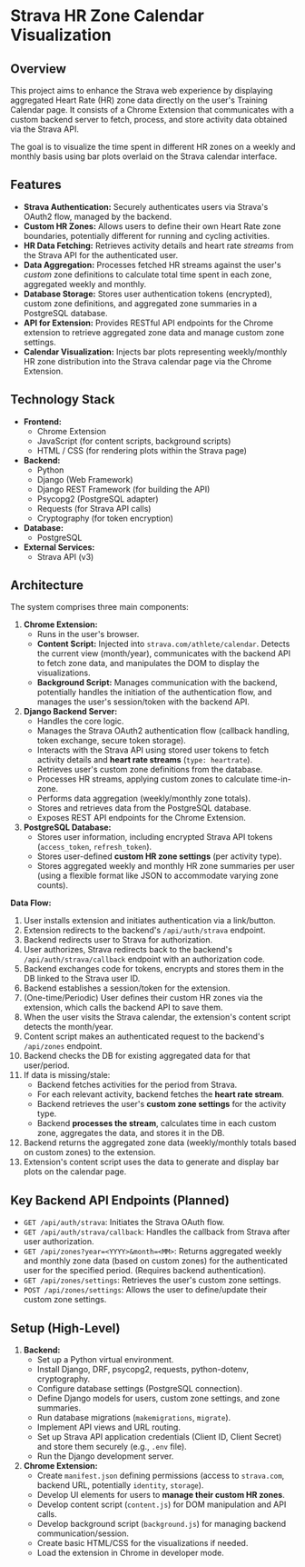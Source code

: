 # Strava HR Zone Calendar Visualization

## Overview

This project aims to enhance the Strava web experience by displaying aggregated Heart Rate (HR) zone data directly on the user's Training Calendar page. It consists of a Chrome Extension that communicates with a custom backend server to fetch, process, and store activity data obtained via the Strava API.

The goal is to visualize the time spent in different HR zones on a weekly and monthly basis using bar plots overlaid on the Strava calendar interface.

## Features

*   **Strava Authentication:** Securely authenticates users via Strava's OAuth2 flow, managed by the backend.
*   **Custom HR Zones:** Allows users to define their own Heart Rate zone boundaries, potentially different for running and cycling activities.
*   **HR Data Fetching:** Retrieves activity details and heart rate *streams* from the Strava API for the authenticated user.
*   **Data Aggregation:** Processes fetched HR streams against the user's *custom* zone definitions to calculate total time spent in each zone, aggregated weekly and monthly.
*   **Database Storage:** Stores user authentication tokens (encrypted), custom zone definitions, and aggregated zone summaries in a PostgreSQL database.
*   **API for Extension:** Provides RESTful API endpoints for the Chrome extension to retrieve aggregated zone data and manage custom zone settings.
*   **Calendar Visualization:** Injects bar plots representing weekly/monthly HR zone distribution into the Strava calendar page via the Chrome Extension.

## Technology Stack

*   **Frontend:**
    *   Chrome Extension
    *   JavaScript (for content scripts, background scripts)
    *   HTML / CSS (for rendering plots within the Strava page)
*   **Backend:**
    *   Python
    *   Django (Web Framework)
    *   Django REST Framework (for building the API)
    *   Psycopg2 (PostgreSQL adapter)
    *   Requests (for Strava API calls)
    *   Cryptography (for token encryption)
*   **Database:**
    *   PostgreSQL
*   **External Services:**
    *   Strava API (v3)

## Architecture

The system comprises three main components:

1.  **Chrome Extension:**
    *   Runs in the user's browser.
    *   **Content Script:** Injected into `strava.com/athlete/calendar`. Detects the current view (month/year), communicates with the backend API to fetch zone data, and manipulates the DOM to display the visualizations.
    *   **Background Script:** Manages communication with the backend, potentially handles the initiation of the authentication flow, and manages the user's session/token with the backend API.
2.  **Django Backend Server:**
    *   Handles the core logic.
    *   Manages the Strava OAuth2 authentication flow (callback handling, token exchange, secure token storage).
    *   Interacts with the Strava API using stored user tokens to fetch activity details and **heart rate streams** (`type: heartrate`).
    *   Retrieves user's custom zone definitions from the database.
    *   Processes HR streams, applying custom zones to calculate time-in-zone.
    *   Performs data aggregation (weekly/monthly zone totals).
    *   Stores and retrieves data from the PostgreSQL database.
    *   Exposes REST API endpoints for the Chrome Extension.
3.  **PostgreSQL Database:**
    *   Stores user information, including encrypted Strava API tokens (`access_token`, `refresh_token`).
    *   Stores user-defined **custom HR zone settings** (per activity type).
    *   Stores aggregated weekly and monthly HR zone summaries per user (using a flexible format like JSON to accommodate varying zone counts).

**Data Flow:**

1.  User installs extension and initiates authentication via a link/button.
2.  Extension redirects to the backend's `/api/auth/strava` endpoint.
3.  Backend redirects user to Strava for authorization.
4.  User authorizes, Strava redirects back to the backend's `/api/auth/strava/callback` endpoint with an authorization code.
5.  Backend exchanges code for tokens, encrypts and stores them in the DB linked to the Strava user ID.
6.  Backend establishes a session/token for the extension.
7.  (One-time/Periodic) User defines their custom HR zones via the extension, which calls the backend API to save them.
8.  When the user visits the Strava calendar, the extension's content script detects the month/year.
9.  Content script makes an authenticated request to the backend's `/api/zones` endpoint.
10. Backend checks the DB for existing aggregated data for that user/period.
11. If data is missing/stale:
    *   Backend fetches activities for the period from Strava.
    *   For each relevant activity, backend fetches the **heart rate stream**.
    *   Backend retrieves the user's **custom zone settings** for the activity type.
    *   Backend **processes the stream**, calculates time in each custom zone, aggregates the data, and stores it in the DB.
12. Backend returns the aggregated zone data (weekly/monthly totals based on custom zones) to the extension.
13. Extension's content script uses the data to generate and display bar plots on the calendar page.

## Key Backend API Endpoints (Planned)

*   `GET /api/auth/strava`: Initiates the Strava OAuth flow.
*   `GET /api/auth/strava/callback`: Handles the callback from Strava after user authorization.
*   `GET /api/zones?year=<YYYY>&month=<MM>`: Returns aggregated weekly and monthly zone data (based on custom zones) for the authenticated user for the specified period. (Requires backend authentication).
*   `GET /api/zones/settings`: Retrieves the user's custom zone settings.
*   `POST /api/zones/settings`: Allows the user to define/update their custom zone settings.

## Setup (High-Level)

1.  **Backend:**
    *   Set up a Python virtual environment.
    *   Install Django, DRF, psycopg2, requests, python-dotenv, cryptography.
    *   Configure database settings (PostgreSQL connection).
    *   Define Django models for users, custom zone settings, and zone summaries.
    *   Run database migrations (`makemigrations`, `migrate`).
    *   Implement API views and URL routing.
    *   Set up Strava API application credentials (Client ID, Client Secret) and store them securely (e.g., `.env` file).
    *   Run the Django development server.
2.  **Chrome Extension:**
    *   Create `manifest.json` defining permissions (access to `strava.com`, backend URL, potentially `identity`, `storage`).
    *   Develop UI elements for users to **manage their custom HR zones**.
    *   Develop content script (`content.js`) for DOM manipulation and API calls.
    *   Develop background script (`background.js`) for managing backend communication/session.
    *   Create basic HTML/CSS for the visualizations if needed.
    *   Load the extension in Chrome in developer mode.
